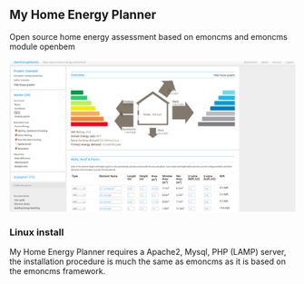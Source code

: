 ## My Home Energy Planner

Open source home energy assessment based on emoncms and emoncms module openbem

![MyHomeEnergyPlanner.png](docs/files/MyHomeEnergyPlanner.png)

### Linux install

My Home Energy Planner requires a Apache2, Mysql, PHP (LAMP) server, the installation procedure is much the same as emoncms as it is based on the emoncms framework.
